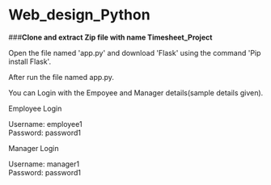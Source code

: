 # Web_design_Python



###**Clone and extract Zip file with name Timesheet_Project**


Open the file named 'app.py' and download 'Flask' using the command 'Pip install Flask'. 

After run the file named app.py. 

You can Login with the Empoyee and Manager details(sample details given).

Employee Login

Username: employee1       
Password: password1

Manager Login

Username: manager1  
Password: password1


